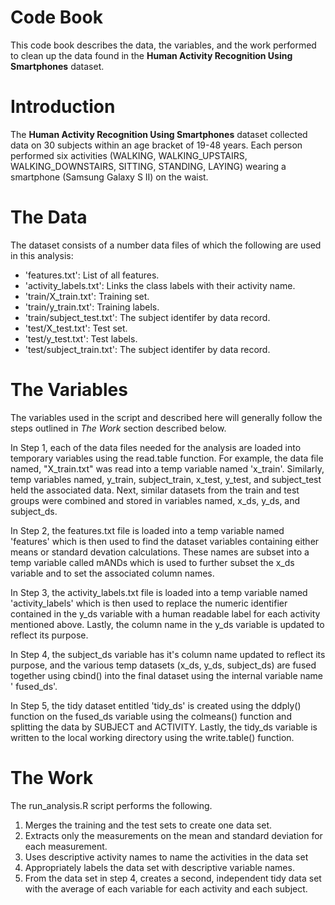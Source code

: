 # Code Book

This code book describes the data, the variables, and the work performed to clean up the data found in the **Human Activity Recognition Using Smartphones** dataset.

# Introduction

The **Human Activity Recognition Using Smartphones** dataset collected data on 30 subjects within an age bracket of 19-48 years. Each person performed six activities (WALKING, WALKING_UPSTAIRS, WALKING_DOWNSTAIRS, SITTING, STANDING, LAYING) wearing a smartphone (Samsung Galaxy S II) on the waist.

# The Data

The dataset consists of a number data files of which the following are used in this analysis:

- 'features.txt': List of all features.
- 'activity_labels.txt': Links the class labels with their activity name.
- 'train/X_train.txt': Training set.
- 'train/y_train.txt': Training labels.
- 'train/subject_test.txt': The subject identifer by data record.
- 'test/X_test.txt': Test set.
- 'test/y_test.txt': Test labels.
- 'test/subject_train.txt': The subject identifer by data record.
 
# The Variables
The variables used in the script and described here will generally follow the steps outlined in *The Work* section described below.  

In Step 1, each of the data files needed for the analysis are loaded into temporary variables using the read.table function.  For example, the data file named, "X_train.txt" was read into a temp variable named 'x_train'.  Similarly, temp variables named, y_train, subject_train, x_test, y_test, and subject_test held the associated data.  Next, similar datasets from the train and test groups were combined and stored in variables named, x_ds, y_ds, and subject_ds.

In Step 2, the features.txt file is loaded into a temp variable named 'features' which is then used to find the dataset variables containing either means or standard devation calculations.  These names are subset into a temp variable called mANDs which is used to further subset the x_ds variable and to set the associated column names.

In Step 3, the activity_labels.txt file is loaded into a temp variable named 'activity_labels' which is then used to replace the numeric identifier contained in the y_ds variable with a human readable label for each activity mentioned above.  Lastly, the column name in the y_ds variable is updated to reflect its purpose.

In Step 4, the subject_ds variable has it's column name updated to reflect its purpose, and the various temp datasets (x_ds, y_ds, subject_ds) are fused together using cbind() into the final dataset using the internal variable name ' fused_ds'.

In Step 5, the tidy dataset entitled 'tidy_ds' is created using the ddply() function on the fused_ds variable using the colmeans() function and splitting the data by SUBJECT and ACTIVITY.  Lastly, the tidy_ds variable is written to the local working directory using the write.table() function.

# The Work

The run_analysis.R script performs the following.

1. Merges the training and the test sets to create one data set.
2. Extracts only the measurements on the mean and standard deviation for each measurement. 
3. Uses descriptive activity names to name the activities in the data set
4. Appropriately labels the data set with descriptive variable names. 
5. From the data set in step 4, creates a second, independent tidy data set with the average of each variable for each activity and each subject.
